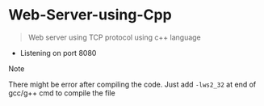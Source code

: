 # Web-Server-using-Cpp
> Web server using TCP protocol using c++ language
- Listening on port 8080

> [!NOTE]
> There might be error after compiling the code. Just add ```-lws2_32``` at end of gcc/g++ cmd to compile the file
